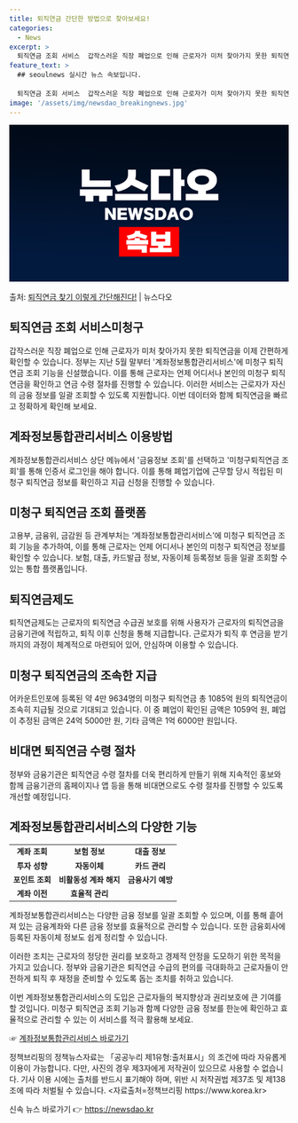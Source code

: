 ```yaml
---
title: 퇴직연금 간단한 방법으로 찾아보세요!
categories:
  - News
excerpt: >
  퇴직연금 조회 서비스  갑작스러운 직장 폐업으로 인해 근로자가 미처 찾아가지 못한 퇴직연금을 이제 간편하게 …
feature_text: >
  ## seoulnews 실시간 뉴스 속보입니다.

  퇴직연금 조회 서비스  갑작스러운 직장 폐업으로 인해 근로자가 미처 찾아가지 못한 퇴직연금을 이제 간편하게 …
image: '/assets/img/newsdao_breakingnews.jpg'
---
```


![뉴스다오 속보](/assets/img/newsdao_breakingnews.jpg)

<p>출처: <a href="https://newsdao.kr/4622" rel="dofollow">퇴직연금 찾기 이렇게 간단해진다!</a> | 뉴스다오</p>

<h2 data-ke-size="size26">퇴직연금 조회 서비스미청구</h2>
<p data-ke-size="size16">갑작스러운 직장 폐업으로 인해 근로자가 미처 찾아가지 못한 퇴직연금을 이제 간편하게 확인할 수 있습니다. 정부는 지난 5월 말부터 '계좌정보통합관리서비스'에 미청구 퇴직연금 조회 기능을 신설했습니다. 이를 통해 근로자는 언제 어디서나 본인의 미청구 퇴직연금을 확인하고 연금 수령 절차를 진행할 수 있습니다. 이러한 서비스는 근로자가 자신의 금융 정보를 일괄 조회할 수 있도록 지원합니다. 이번 데이터와 함께 퇴직연금을 빠르고 정확하게 확인해 보세요.</p>

<h2 data-ke-size="size26">계좌정보통합관리서비스 이용방법</h2>
<p data-ke-size="size16">계좌정보통합관리서비스 상단 메뉴에서 '금융정보 조회'를 선택하고 '미청구퇴직연금 조회'를 통해 인증서 로그인을 해야 합니다. 이를 통해 폐업기업에 근무할 당시 적립된 미청구 퇴직연금 정보를 확인하고 지급 신청을 진행할 수 있습니다.</p>

<h2 data-ke-size="size26">미청구 퇴직연금 조회 플랫폼</h2>
<p data-ke-size="size16">고용부, 금융위, 금감원 등 관계부처는 ‘계좌정보통합관리서비스’에 미청구 퇴직연금 조회 기능을 추가하여, 이를 통해 근로자는 언제 어디서나 본인의 미청구 퇴직연금 정보를 확인할 수 있습니다. 보험, 대출, 카드발급 정보, 자동이체 등록정보 등을 일괄 조회할 수 있는 통합 플랫폼입니다.</p>

<h2 data-ke-size="size26">퇴직연금제도</h2>
<p data-ke-size="size16">퇴직연금제도는 근로자의 퇴직연금 수급권 보호를 위해 사용자가 근로자의 퇴직연금을 금융기관에 적립하고, 퇴직 이후 신청을 통해 지급합니다. 근로자가 퇴직 후 연금을 받기까지의 과정이 체계적으로 마련되어 있어, 안심하며 이용할 수 있습니다.</p>

<h2 data-ke-size="size26">미청구 퇴직연금의 조속한 지급</h2>
<p data-ke-size="size16">어카운트인포에 등록된 약 4만 9634명의 미청구 퇴직연금 총 1085억 원의 퇴직연금이 조속히 지급될 것으로 기대되고 있습니다. 이 중 폐업이 확인된 금액은 1059억 원, 폐업이 추정된 금액은 24억 5000만 원, 기타 금액은 1억 6000만 원입니다.</p>

<h2 data-ke-size="size26">비대면 퇴직연금 수령 절차</h2>
<p data-ke-size="size16">정부와 금융기관은 퇴직연금 수령 절차를 더욱 편리하게 만들기 위해 지속적인 홍보와 함께 금융기관의 홈페이지나 앱 등을 통해 비대면으로도 수령 절차를 진행할 수 있도록 개선할 예정입니다.</p>

<h2 data-ke-size="size26">계좌정보통합관리서비스의 다양한 기능</h2>
<table>
	<tbody>
		<tr>
			<td style="text-align: center; height: 17px;"><b>계좌 조회</b></td>
			<td style="text-align: center; height: 17px;"><b>보험 정보</b></td>
			<td style="text-align: center; height: 17px;"><b>대출 정보</b></td>
		</tr>
		<tr>
			<td style="text-align: center; height: 17px;"><b>투자 성향</b></td>
			<td style="text-align: center; height: 17px;"><b>자동이체</b></td>
			<td style="text-align: center; height: 17px;"><b>카드 관리</b></td>
		</tr>
		<tr>
			<td style="text-align: center; height: 17px;"><b>포인트 조회</b></td>
			<td style="text-align: center; height: 17px;"><b>비활동성 계좌 해지</b></td>
			<td style="text-align: center; height: 17px;"><b>금융사기 예방</b></td>
		</tr>
		<tr>
			<td style="text-align: center; height: 17px;"><b>계좌 이전</b></td>
			<td style="text-align: center; height: 17px;"><b>효율적 관리</b></td>
			<td style="text-align: center; height: 17px;"></td>
		</tr>
	</tbody>
</table>
<p data-ke-size="size16">계좌정보통합관리서비스는 다양한 금융 정보를 일괄 조회할 수 있으며, 이를 통해 흩어져 있는 금융계좌와 다른 금융 정보를 효율적으로 관리할 수 있습니다. 또한 금융회사에 등록된 자동이체 정보도 쉽게 정리할 수 있습니다.</p>

<p data-ke-size="size16">이러한 조치는 근로자의 정당한 권리를 보호하고 경제적 안정을 도모하기 위한 목적을 가지고 있습니다. 정부와 금융기관은 퇴직연금 수급의 편의를 극대화하고 근로자들이 안전하게 퇴직 후 재정을 준비할 수 있도록 돕는 조치를 취하고 있습니다.</p>

<p data-ke-size="size16">이번 계좌정보통합관리서비스의 도입은 근로자들의 복지향상과 권리보호에 큰 기여를 할 것입니다. 미청구 퇴직연금 조회 기능과 함께 다양한 금융 정보를 한눈에 확인하고 효율적으로 관리할 수 있는 이 서비스를 적극 활용해 보세요.</p>

<p data-ke-size="size16">☞ <a href="https://www.payinfo.or.kr">계좌정보통합관리서비스 바로가기</a></p>
<p data-ke-size="size16">정책브리핑의 정책뉴스자료는 「공공누리 제1유형:출처표시」의 조건에 따라 자유롭게 이용이 가능합니다. 다만, 사진의 경우 제3자에게 저작권이 있으므로 사용할 수 없습니다. 기사 이용 시에는 출처를 반드시 표기해야 하며, 위반 시 저작권법 제37조 및 제138조에 따라 처벌될 수 있습니다. <자료출처=정책브리핑 https://www.korea.kr><br></p> 

신속 뉴스 바로가기 👉 <a href="https://newsdao.kr" rel="dofollow">https://newsdao.kr</a>


